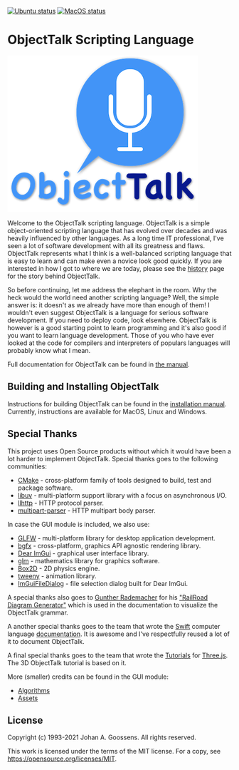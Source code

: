 [![Ubuntu status](https://github.com/goossens/ObjectTalk/actions/workflows/ubuntu.yml/badge.svg)](https://github.com/goossens/ObjectTalk/actions)
[![MacOS status](https://github.com/goossens/ObjectTalk/actions/workflows/macos.yml/badge.svg)](https://github.com/goossens/ObjectTalk/actions)

# ObjectTalk Scripting Language

![Logo](docs/img/logo-small.png)

Welcome to the ObjectTalk scripting language. ObjectTalk is a simple
object-oriented scripting language that has evolved over decades and
was heavily influenced by other languages. As a long time IT professional,
I've seen a lot of software development with all its greatness and flaws.
ObjectTalk represents what I think is a well-balanced scripting language
that is easy to learn and can make even a novice look good quickly.
If you are interested in how I got to where we are today, please see the
[history](https://goossens.github.io/ObjectTalk/tour.html#history)
page for the story behind ObjectTalk.

So before continuing, let me address the elephant in the room. Why the
heck would the world need another scripting language? Well, the simple
answer is: it doesn't as we already have more than enough of them! I
wouldn't even suggest ObjectTalk is a language for serious software
development. If you need to deploy code, look elsewhere. ObjectTalk is
however is a good starting point to learn programming and it's also good
if you want to learn language development. Those of you who have ever
looked at the code for compilers and interpreters of populars
languages will probably know what I mean.

Full documentation for ObjectTalk can be found in
[the manual](https://goossens.github.io/ObjectTalk/).

## Building and Installing ObjectTalk

Instructions for building ObjectTalk can be found in the
[installation manual](https://goossens.github.io/ObjectTalk/installation.html).
Currently, instructions are available for MacOS, Linux and Windows.

## Special Thanks

This project uses Open Source products without which it would have
been a lot harder to implement ObjectTalk. Special thanks goes to
the following communities:

* [CMake](https://cmake.org) - cross-platform family of tools designed to build, test and package software.
* [libuv](https://libuv.org) - multi-platform support library with a focus on asynchronous I/O.
* [llhttp](https://llhttp.org) - HTTP protocol parser.
* [multipart-parser](https://github.com/francoiscolas/multipart-parser) - HTTP multipart body parser.

In case the GUI module is included, we also use:

* [GLFW](https://www.glfw.org) - multi-platform library for desktop application development.
* [bgfx](https://github.com/bkaradzic/bgfx) - cross-platform, graphics API agnostic rendering library.
* [Dear ImGui](https://github.com/ocornut/imgui) - graphical user interface library.
* [glm](https://github.com/g-truc/glm) - mathematics library for graphics software.
* [Box2D](https://box2d.org) - 2D physics engine.
* [tweeny](https://github.com/mobius3/tweeny) - animation library.
* [ImGuiFileDialog](https://github.com/aiekick/ImGuiFileDialog) - file selection dialog built for Dear ImGui.

A special thanks also goes to
[Gunther Rademacher](https://github.com/GuntherRademacher) for his
["RailRoad Diagram Generator"](https://www.bottlecaps.de/rr/ui) which is
used in the documentation to visualize the ObjectTalk grammar.

A another special thanks goes to the team that wrote the
[Swift](https://swift.org) computer language
[documentation](https://swift.org/documentation/). It is awesome and I've
respectfully reused a lot of it to document ObjectTalk.

A final special thanks goes to the team that wrote the
[Tutorials](https://threejsfundamentals.org) for
[Three.js](https://threejs.org). The 3D ObjectTalk tutorial is based on it.

More (smaller) credits can be found in the GUI module:

* [Algorithms](modules/gui/README.md)
* [Assets](examples/3d/assets/README.md)

## License

Copyright (c) 1993-2021 Johan A. Goossens. All rights reserved.

This work is licensed under the terms of the MIT license.
For a copy, see <https://opensource.org/licenses/MIT>.
